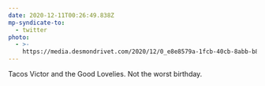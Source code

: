 ```yaml
---
date: 2020-12-11T00:26:49.838Z
mp-syndicate-to:
  - twitter
photo:
  - >-
    https://media.desmondrivet.com/2020/12/0_e8e8579a-1fcb-40cb-8abb-b8888d2d7292.jpg
---
```


Tacos Victor and the Good Lovelies. Not the worst birthday.
